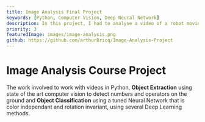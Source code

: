 ```yaml
---
title: Image Analysis Final Project
keywords: [Python, Computer Vision, Deep Neural Network]
description: In this project, I had to analyse a video of a robot moving on top of numbers and operators to deduce an equation. I succedeed the project and its additional challenge and scored the best possible grade.
priority: 3
featuredImage: images/image-analysis.png
github: https://github.com/arthurBricq/Image-Analysis-Project
---
```


# Image Analysis Course Project

The work involved to work with videos in Python, **Object Extraction** using state of the art computer vision to detect numbers and operators on the ground and **Object Classification** using a tuned Neural Network that is color independant and rotation invariant, using several Deep Learning methods.
